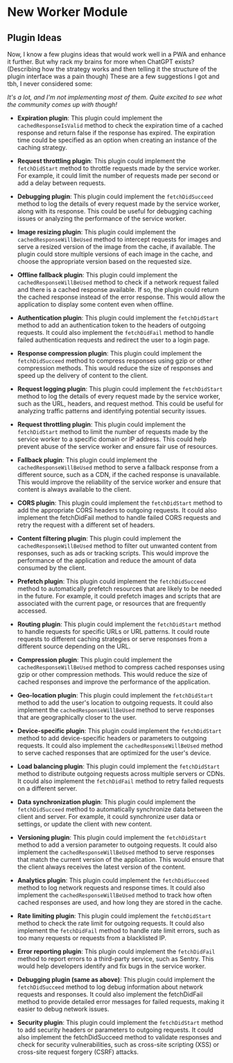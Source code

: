 # New Worker Module

## Plugin Ideas

Now, I know a few plugins ideas that would work well in a PWA and enhance it further. But why rack my brains for more when ChatGPT exists? (Describing how the strategy works and then telling it the structure of the plugin interface was a pain though) These are a few suggestions I got and tbh, I never considered some:

*It's a lot, and I'm not implementing most of them. Quite excited to see what the community comes up with though!*

- **Expiration plugin**: This plugin could implement the `cachedResponseIsValid` method to check the expiration time of a cached response and return false if the response has expired. The expiration time could be specified as an option when creating an instance of the caching strategy.

- **Request throttling plugin**: This plugin could implement the `fetchDidStart` method to throttle requests made by the service worker. For example, it could limit the number of requests made per second or add a delay between requests.

- **Debugging plugin**: This plugin could implement the `fetchDidSucceed` method to log the details of every request made by the service worker, along with its response. This could be useful for debugging caching issues or analyzing the performance of the service worker.

- **Image resizing plugin**: This plugin could implement the `cachedResponseWillBeUsed` method to intercept requests for images and serve a resized version of the image from the cache, if available. The plugin could store multiple versions of each image in the cache, and choose the appropriate version based on the requested size.

- **Offline fallback plugin**: This plugin could implement the `cachedResponseWillBeUsed` method to check if a network request failed and there is a cached response available. If so, the plugin could return the cached response instead of the error response. This would allow the application to display some content even when offline.

- **Authentication plugin**: This plugin could implement the `fetchDidStart` method to add an authentication token to the headers of outgoing requests. It could also implement the `fetchDidFail` method to handle failed authentication requests and redirect the user to a login page.

- **Response compression plugin**: This plugin could implement the `fetchDidSucceed` method to compress responses using gzip or other compression methods. This would reduce the size of responses and speed up the delivery of content to the client.

- **Request logging plugin**: This plugin could implement the `fetchDidStart` method to log the details of every request made by the service worker, such as the URL, headers, and request method. This could be useful for analyzing traffic patterns and identifying potential security issues.

- **Request throttling plugin**: This plugin could implement the `fetchDidStart` method to limit the number of requests made by the service worker to a specific domain or IP address. This could help prevent abuse of the service worker and ensure fair use of resources.

- **Fallback plugin**: This plugin could implement the `cachedResponseWillBeUsed` method to serve a fallback response from a different source, such as a CDN, if the cached response is unavailable. This would improve the reliability of the service worker and ensure that content is always available to the client.

- **CORS plugin**: This plugin could implement the `fetchDidStart` method to add the appropriate CORS headers to outgoing requests. It could also implement the fetchDidFail method to handle failed CORS requests and retry the request with a different set of headers.

- **Content filtering plugin**: This plugin could implement the `cachedResponseWillBeUsed` method to filter out unwanted content from responses, such as ads or tracking scripts. This would improve the performance of the application and reduce the amount of data consumed by the client.

- **Prefetch plugin**: This plugin could implement the `fetchDidSucceed` method to automatically prefetch resources that are likely to be needed in the future. For example, it could prefetch images and scripts that are associated with the current page, or resources that are frequently accessed.

- **Routing plugin**: This plugin could implement the `fetchDidStart` method to handle requests for specific URLs or URL patterns. It could route requests to different caching strategies or serve responses from a different source depending on the URL.

- **Compression plugin**: This plugin could implement the `cachedResponseWillBeUsed` method to compress cached responses using gzip or other compression methods. This would reduce the size of cached responses and improve the performance of the application.

- **Geo-location plugin**: This plugin could implement the `fetchDidStart` method to add the user's location to outgoing requests. It could also implement the `cachedResponseWillBeUsed` method to serve responses that are geographically closer to the user.

- **Device-specific plugin**: This plugin could implement the `fetchDidStart` method to add device-specific headers or parameters to outgoing requests. It could also implement the `cachedResponseWillBeUsed` method to serve cached responses that are optimized for the user's device.

- **Load balancing plugin**: This plugin could implement the `fetchDidStart` method to distribute outgoing requests across multiple servers or CDNs. It could also implement the `fetchDidFail` method to retry failed requests on a different server.

- **Data synchronization plugin**: This plugin could implement the `fetchDidSucceed` method to automatically synchronize data between the client and server. For example, it could synchronize user data or settings, or update the client with new content.

- **Versioning plugin**: This plugin could implement the `fetchDidStart` method to add a version parameter to outgoing requests. It could also implement the `cachedResponseWillBeUsed` method to serve responses that match the current version of the application. This would ensure that the client always receives the latest version of the content.

- **Analytics plugin**: This plugin could implement the `fetchDidSucceed` method to log network requests and response times. It could also implement the `cachedResponseWillBeUsed` method to track how often cached responses are used, and how long they are stored in the cache.

- **Rate limiting plugin**: This plugin could implement the `fetchDidStart` method to check the rate limit for outgoing requests. It could also implement the `fetchDidFail` method to handle rate limit errors, such as too many requests or requests from a blacklisted IP.

- **Error reporting plugin**: This plugin could implement the `fetchDidFail` method to report errors to a third-party service, such as Sentry. This would help developers identify and fix bugs in the service worker.

- **Debugging plugin (same as above)**: This plugin could implement the `fetchDidSucceed` method to log debug information about network requests and responses. It could also implement the fetchDidFail method to provide detailed error messages for failed requests, making it easier to debug network issues.

- **Security plugin**: This plugin could implement the `fetchDidStart` method to add security headers or parameters to outgoing requests. It could also implement the fetchDidSucceed method to validate responses and check for security vulnerabilities, such as cross-site scripting (XSS) or cross-site request forgery (CSRF) attacks.
